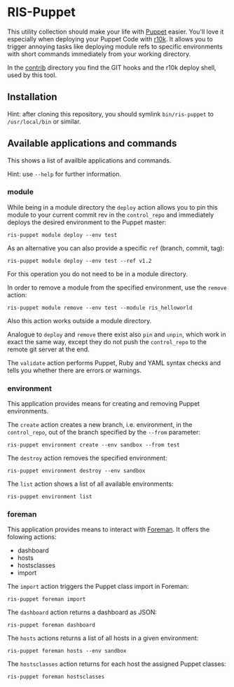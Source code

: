 RIS-Puppet
==========

This utility collection should make your life with [Puppet](https://www.puppet.com)
easier. You'll love it especially when deploying your Puppet Code with
[r10k](https://github.com/puppetlabs/r10k). It allows you to trigger 
annoying tasks like deploying module refs to specific environments with
short commands immediately from your working directory.

In the [contrib](contrib/README.md) directory you find the GIT hooks and the r10k 
deploy shell, used by this tool.


Installation
------------
Hint: after cloning this repository, you should symlink `bin/ris-puppet`
to `/usr/local/bin` or similar.

Available applications and commands
-----------------------------------

This shows a list of availble applications and commands.

Hint: use `--help` for further information.

### module

While being in a module directory the `deploy` action allows you to
pin this module to your current commit rev in the `control_repo` and
immediately deploys the desired environment to the Puppet master:

    ris-puppet module deploy --env test

As an alternative you can also provide a specific `ref` (branch, commit,
tag):

    ris-puppet module deploy --env test --ref v1.2

For this operation you do not need to be in a module directory.

In order to remove a module from the specified environment, use the
`remove` action:

    ris-puppet module remove --env test --module ris_helloworld

Also this action works outside a module directory.

Analogue to `deploy` and `remove` there exist also `pin` and `unpin`,
which work in exact the same way, except they do not push the
`control_repo` to the remote git server at the end.

The `validate` action performs Puppet, Ruby and YAML syntax checks
and tells you whether there are errors or warnings.


### environment

This application provides means for creating and removing Puppet
environments.

The `create` action creates a new branch, i.e. environment, in the 
`control_repo`, out of the branch specified by the `--from` parameter:

    ris-puppet environment create --env sandbox --from test

The `destroy` action removes the specified environment:

    ris-puppet environment destroy --env sandbox

The `list` action shows a list of all available environments:

    ris-puppet environment list


### foreman

This application provides means to interact with [Foreman](https://www.theforeman.org/).
It offers the folowing actions:

* dashboard
* hosts
* hostsclasses
* import

The `import` action triggers the Puppet class import in Foreman:

    ris-puppet foreman import

The `dashboard` action returns a dashboard as JSON:

    ris-puppet foreman dashboard

The `hosts` actions returns a list of all hosts in a given environment:

    ris-puppet foreman hosts --env sandbox

The `hostsclasses` action returns for each host the assigned Puppet classes:

    ris-puppet foreman hostsclasses

